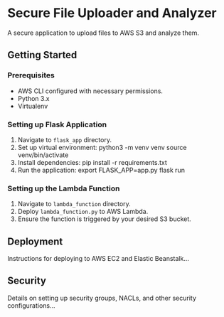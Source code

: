 # Secure File Uploader and Analyzer

A secure application to upload files to AWS S3 and analyze them.

## Getting Started

### Prerequisites

- AWS CLI configured with necessary permissions.
- Python 3.x
- Virtualenv

### Setting up Flask Application

1. Navigate to `flask_app` directory.
2. Set up virtual environment:
    python3 -m venv venv
    source venv/bin/activate
3. Install dependencies:
    pip install -r requirements.txt
4. Run the application:
    export FLASK_APP=app.py
    flask run


### Setting up the Lambda Function

1. Navigate to `lambda_function` directory.
2. Deploy `lambda_function.py` to AWS Lambda.
3. Ensure the function is triggered by your desired S3 bucket.

## Deployment

Instructions for deploying to AWS EC2 and Elastic Beanstalk...

## Security

Details on setting up security groups, NACLs, and other security configurations...


